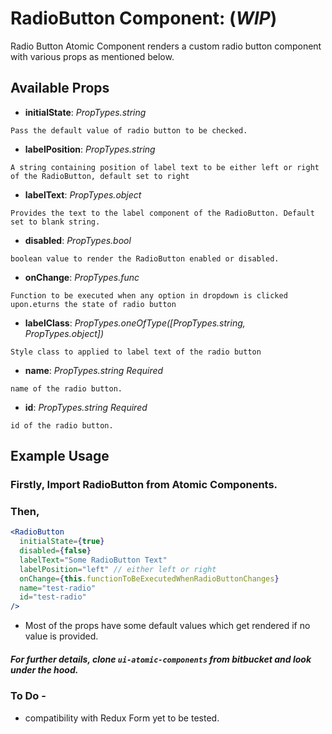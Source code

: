 # RadioButton Component: (**_WIP_**)

Radio Button Atomic Component renders a custom radio button component with various props as mentioned below.

## Available Props

* **initialState**: *PropTypes.string* 

``` Pass the default value of radio button to be checked. ```

* **labelPosition**: *PropTypes.string*

```A string containing position of label text to be either left or right of the RadioButton, default set to right```

* **labelText**: *PropTypes.object*

```Provides the text to the label component of the RadioButton. Default set to blank string.```

* **disabled**: *PropTypes.bool*

```boolean value to render the RadioButton enabled or disabled.```

* **onChange**: *PropTypes.func*

```Function to be executed when any option in dropdown is clicked upon.eturns the state of radio button```

* **labelClass**: *PropTypes.oneOfType([PropTypes.string, PropTypes.object])*

```Style class to applied to label text of the radio button```

* **name**: *PropTypes.string* *Required*

```name of the radio button.```

* **id**: *PropTypes.string* *Required*

```id of the radio button.```


## Example Usage

### Firstly, Import RadioButton from Atomic Components.

### Then,

``` jsx
<RadioButton 
  initialState={true}
  disabled={false} 
  labelText="Some RadioButton Text"
  labelPosition="left" // either left or right
  onChange={this.functionToBeExecutedWhenRadioButtonChanges}
  name="test-radio"
  id="test-radio"
/>
```

* Most of the props have some default values which get rendered if no value is provided. 

##### For further details, clone ```ui-atomic-components``` from bitbucket and look under the hood. 

### To Do -
* compatibility with Redux Form yet to be tested.